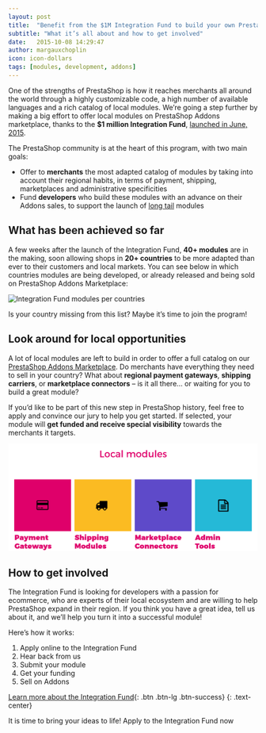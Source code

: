 ```yaml
---
layout: post
title:  "Benefit from the $1M Integration Fund to build your own PrestaShop modules"
subtitle: "What it’s all about and how to get involved"
date:   2015-10-08 14:29:47
author: margauxchoplin
icon: icon-dollars
tags: [modules, development, addons]
---
```



One of the strengths of PrestaShop is how it reaches merchants all around the world through a highly customizable code, a high number of available languages and a rich catalog of local modules. We’re going a step further by making a big effort to offer local modules on PrestaShop Addons marketplace, thanks to the **$1 million Integration Fund**, [launched in June, 2015](https://www.prestashop.com/blog/en/prestashop-launches-1000000-integration-fund-community/).

The PrestaShop community is at the heart of this program, with two main goals:

* Offer to **merchants** the most adapted catalog of modules by taking into account their regional habits, in terms of payment, shipping, marketplaces and administrative specificities
* Fund **developers** who build these modules with an advance on their Addons sales, to support the launch of [long tail](https://en.wikipedia.org/wiki/Long_tail) modules



## What has been achieved so far

A few weeks after the launch of the Integration Fund, **40+ modules** are in the making, soon allowing shops in **20+ countries** to be more adapted than ever to their customers and local markets.
You can see below in which countries modules are being developed, or already released and being sold on PrestaShop Addons Marketplace:

![Integration Fund modules per countries](/assets/images/2015/10/Build_Integration_Fund_pipe.png)

Is your country missing from this list? Maybe it’s time to join the program!

## Look around for local opportunities

A lot of local modules are left to build in order to offer a full catalog on our [PrestaShop Addons Marketplace](http://addons.prestashop.com/en/). Do merchants have everything they need to sell in your country? What about **regional payment gateways**, **shipping carriers**, or **marketplace connectors** – is it all there… or waiting for you to build a great module?

If you’d like to be part of this new step in PrestaShop history, feel free to apply and convince our jury to help you get started. If selected, your module will **get funded and receive special visibility** towards the merchants it targets.

![Integration Fund modules per countries](/assets/images/2015/10/Build_Integration_Fund_local_modules.png)


## How to get involved

The Integration Fund is looking for developers with a passion for ecommerce, who are experts of their local ecosystem and are willing to help PrestaShop expand in their region. If you think you have a great idea, tell us about it, and we’ll help you turn it into a successful module!

Here’s how it works:

1.  Apply online to the Integration Fund
2.  Hear back from us
3.  Submit your module
4.  Get your funding
5.  Sell on Addons


[Learn more about the Integration Fund](https://www.prestashop.com/en/developers-versions){: .btn .btn-lg .btn-success}
{: .text-center}

It is time to bring your ideas to life! Apply to the Integration Fund now <i class="icon-girl-big-smile"></i>

